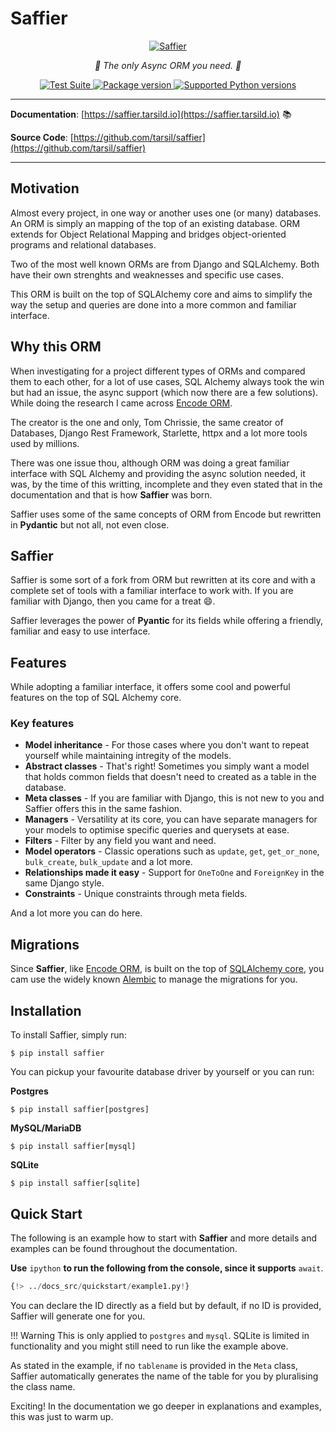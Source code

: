 # Saffier

<p align="center">
  <a href="https://saffier.tarsild.io"><img src="https://res.cloudinary.com/dymmond/image/upload/v1675104815/Saffier/logo/logo_dowatx.png" alt='Saffier'></a>
</p>

<p align="center">
    <em>🚀 The only Async ORM you need. 🚀</em>
</p>

<p align="center">
<a href="https://github.com/tarsil/saffier/workflows/Test%20Suite/badge.svg?event=push&branch=main" target="_blank">
    <img src="https://github.com/tarsil/saffier/workflows/Test%20Suite/badge.svg?event=push&branch=main" alt="Test Suite">
</a>

<a href="https://pypi.org/project/saffier" target="_blank">
    <img src="https://img.shields.io/pypi/v/saffier?color=%2334D058&label=pypi%20package" alt="Package version">
</a>

<a href="https://pypi.org/project/saffier" target="_blank">
    <img src="https://img.shields.io/pypi/pyversions/saffier.svg?color=%2334D058" alt="Supported Python versions">
</a>
</p>

---

**Documentation**: [https://saffier.tarsild.io](https://saffier.tarsild.io) 📚

**Source Code**: [https://github.com/tarsil/saffier](https://github.com/tarsil/saffier)

---

## Motivation

Almost every project, in one way or another uses one (or many) databases. An ORM is simply an mapping
of the top of an existing database. ORM extends for Object Relational Mapping and bridges object-oriented
programs and relational databases.

Two of the most well known ORMs are from Django and SQLAlchemy. Both have their own strenghts and
weaknesses and specific use cases.

This ORM is built on the top of SQLAlchemy core and aims to simplify the way the setup and queries
are done into a more common and familiar interface.

## Why this ORM

When investigating for a project different types of ORMs and compared them to each other, for a lot
of use cases, SQL Alchemy always took the win but had an issue, the async support (which now there
are a few solutions). While doing the research I came across [Encode ORM](https://www.encode.io/orm/).

The creator is the one and only, Tom Chrissie, the same creator of Databases, Django Rest Framework,
Starlette, httpx and a lot more tools used by millions.

There was one issue thou, although ORM was doing a great familiar interface with SQL Alchemy and
providing the async solution needed, it was, by the time of this writting, incomplete and they
even stated that in the documentation and that is how **Saffier** was born.

Saffier uses some of the same concepts of ORM from Encode but rewritten in **Pydantic** but not all,
not even close.

## Saffier

Saffier is some sort of a fork from ORM but rewritten at its core and with a complete set of tools
with a familiar interface to work with. If you are familiar with Django, then you came for a treat 😄.

Saffier leverages the power of **Pyantic** for its fields while offering a friendly, familiar and
easy to use interface.

## Features

While adopting a familiar interface, it offers some cool and powerful features on the top of
SQL Alchemy core.

### Key features

* **Model inheritance** - For those cases where you don't want to repeat yourself while maintaining
intregity of the models.
* **Abstract classes** - That's right! Sometimes you simply want a model that holds common fields
that doesn't need to created as a table in the database.
* **Meta classes** - If you are familiar with Django, this is not new to you and Saffier offers this
in the same fashion.
* **Managers** - Versatility at its core, you can have separate managers for your models to optimise
specific queries and querysets at ease.
* **Filters** - Filter by any field you want and need.
* **Model operators** - Classic operations such as `update`, `get`, `get_or_none`, `bulk_create`,
`bulk_update` and a lot more.
* **Relationships made it easy** - Support for `OneToOne` and `ForeignKey` in the same Django style.
* **Constraints** - Unique constraints through meta fields.

And a lot more you can do here.

## Migrations

Since **Saffier**, like [Encode ORM](https://www.encode.io/orm/), is built on the top of 
[SQLAlchemy core](https://docs.sqlalchemy.org/en/20/core/), you cam use the widely known
[Alembic](https://alembic.sqlalchemy.org/en/latest/) to manage the migrations for you.

## Installation

To install Saffier, simply run:

```shell
$ pip install saffier
```

You can pickup your favourite database driver by yourself or you can run:

**Postgres**

```shell
$ pip install saffier[postgres]
```

**MySQL/MariaDB**

```shell
$ pip install saffier[mysql]
```

**SQLite**

```shell
$ pip install saffier[sqlite]
```

## Quick Start

The following is an example how to start with **Saffier** and more details and examples can be
found throughout the documentation.

**Use** `ipython` **to run the following from the console, since it supports** `await`.

```python
{!> ../docs_src/quickstart/example1.py!}
```

You can declare the ID directly as a field but by default, if no ID is provided, Saffier will
generate one for you.

!!! Warning
    This is only applied to `postgres` and `mysql`. SQLite is limited in functionality and you
    might still need to run like the example above.

As stated in the example, if no `tablename` is provided in the `Meta` class, Saffier automatically
generates the name of the table for you by pluralising the class name.

Exciting! In the documentation we go deeper in explanations and examples, this was just to warm up.